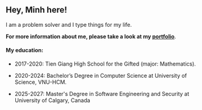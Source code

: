 ## Hey, Minh here!

I am a problem solver and I type things for my life.

**For more information about me, please take a look at my [portfolio](https://minh-le.vercel.app)**.

#### My education:

- 2017-2020: Tien Giang High School for the Gifted (major: Mathematics).

- 2020-2024: Bachelor’s Degree in Computer Science at University of Science, VNU-HCM.

- 2025-2027: Master's Degree in Software Engineering and Security at University of Calgary, Canada









